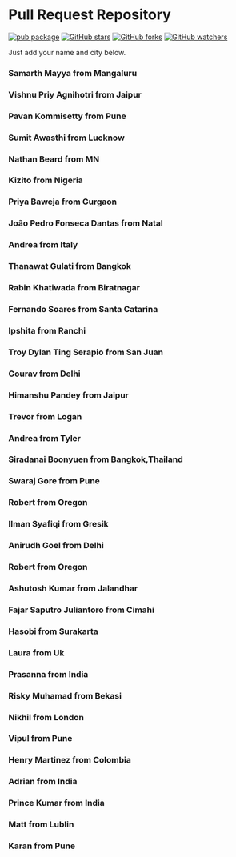 # Pull Request Repository

<!-- ALL-CONTRIBUTORS-BADGE:START - Do not remove or modify this section -->



[![pub package](https://img.shields.io/badge/iamvpa-FPS%20Coder-green)](https://pub.dartlang.org/packages/flutter_tags)
[![GitHub stars](https://img.shields.io/github/stars/iamvpa/PRpractice.svg?style=social&label=Star)](https://github.com/iamvpa/PRpractice) [![GitHub forks](https://img.shields.io/github/forks/iamvpa/PRpractice.svg?style=social&label=Fork)](https://github.com/iamvpa/PRpractice) [![GitHub watchers](https://img.shields.io/github/watchers/iamvpa/PRpractice.svg?style=social&label=Watch)](https://github.com/iamvpa/PRpractice)


Just add your name and city below.
### Samarth Mayya from Mangaluru

### Vishnu Priy Agnihotri from Jaipur

### Pavan Kommisetty from Pune

### Sumit Awasthi from Lucknow

### Nathan Beard from MN

### Kizito from Nigeria

### Priya Baweja from Gurgaon

### João Pedro Fonseca Dantas from Natal

### Andrea from Italy


### Thanawat Gulati from Bangkok


### Rabin Khatiwada from Biratnagar


### Fernando Soares from Santa Catarina


### Ipshita from Ranchi


### Troy Dylan Ting Serapio from San Juan

### Gourav from Delhi
### Himanshu Pandey from Jaipur

### Trevor from Logan


### Andrea from Tyler

### Siradanai Boonyuen from Bangkok,Thailand

### Swaraj Gore from Pune


### Robert from Oregon

### Ilman Syafiqi from Gresik

### Anirudh Goel from Delhi

### Robert from Oregon

### Ashutosh Kumar from Jalandhar


### Fajar Saputro Juliantoro from Cimahi

### Hasobi from Surakarta

### Laura from Uk


### Prasanna from India

### Risky Muhamad from Bekasi

### Nikhil from London

### Vipul from Pune


### Henry Martinez from Colombia

### Adrian from India



### Prince Kumar from India

### Matt from Lublin

### Karan from Pune